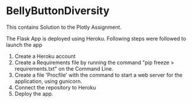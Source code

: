 # BellyButtonDiversity
This contains Solution to the Plotly Assignment.


The Flask App is deployed using Heroku. Following steps were followed to launch the app
1. Create a Heroku account
2. Create a Requirements file by running the command "pip freeze > requirements.txt" on the Command Line.
3. Create a file 'Procfile' with the command to start a web server for the application, using gunicorn.
4. Connect the repository to Heroku
5. Deploy the app.
